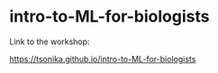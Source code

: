 # intro-to-ML-for-biologists

Link to the workshop:

https://tsonika.github.io/intro-to-ML-for-biologists
